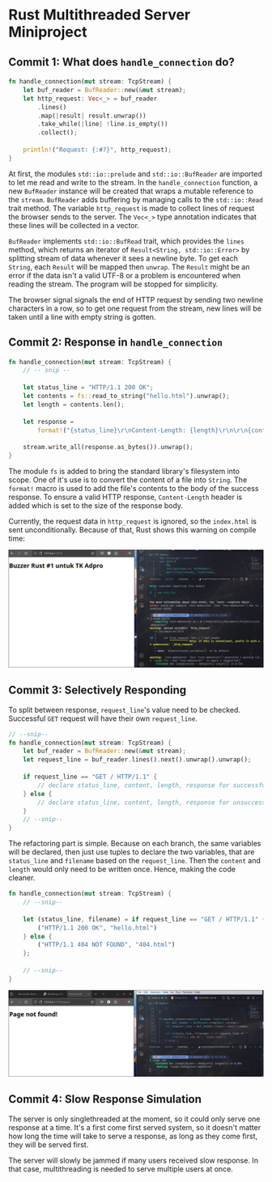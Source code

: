 # Rust Multithreaded Server Miniproject

## Commit 1: What does `handle_connection` do?
```rust
fn handle_connection(mut stream: TcpStream) {
    let buf_reader = BufReader::new(&mut stream);
    let http_request: Vec<_> = buf_reader
        .lines()
        .map(|result| result.unwrap())
        .take_while(|line| !line.is_empty())
        .collect();
    
    println!("Request: {:#?}", http_request);
}
```
At first, the modules `std::io::prelude` and `std::io::BufReader` are imported to let me read and write to the stream. In the `handle_connection` function, a new `BufReader` instance will be created that wraps a mutable reference to the `stream`. `BufReader` adds buffering by managing calls to the `std::io::Read` trait method. The variable `http_request` is made to collect lines of request the browser sends to the server. The `Vec<_>` type annotation indicates that these lines will be collected in a vector. 

`BufReader` implements `std::io::BufRead` trait, which provides the `lines` method, which returns an iterator of `Result<String, std::io::Error>` by splitting stream of data whenever it sees a newline byte. To get each `String`, each `Result` will be mapped then `unwrap`. The `Result` might be an error if the data isn't a valid UTF-8 or a problem is encountered when reading the stream. The program will be stopped for simplicity.

The browser signal signals the end of HTTP request by sending two newline characters in a row, so to get one request from the stream, new lines will be taken until a line with empty string is gotten.

## Commit 2: Response in `handle_connection`
```rust
fn handle_connection(mut stream: TcpStream) {
    // -- snip --

    let status_line = "HTTP/1.1 200 OK";
    let contents = fs::read_to_string("hello.html").unwrap();
    let length = contents.len();

    let response =
        format!("{status_line}\r\nContent-Length: {length}\r\n\r\n{contents}");

    stream.write_all(response.as_bytes()).unwrap();
}
```

The module `fs` is added to bring the standard library's filesystem into scope. One of it's use is to convert the content of a file into `String`. The `format!` macro is used to add the file's contents to the body of the success response. To ensure a valid HTTP response, `Content-Length` header is added which is set to the size of the response body.

Currently, the request data in `http_request` is ignored, so the `index.html` is sent unconditionally. Because of that, Rust shows this warning on compile time:

![Commit 2](docs/commit2.png)

## Commit 3: Selectively Responding
To split between response, `request_line`'s value need to be checked. Successful `GET` request will have their own `request_line`.

```rust
// --snip--
fn handle_connection(mut stream: TcpStream) {
    let buf_reader = BufReader::new(&mut stream);
    let request_line = buf_reader.lines().next().unwrap().unwrap();

    if request_line == "GET / HTTP/1.1" {
        // declare status_line, content, length, response for successful case
    } else {
        // declare status_line, content, length, response for unsuccessful case
    }
    // --snip--
}
```

The refactoring part is simple. Because on each branch, the same variables will be declared, then just use tuples to declare the two variables, that are `status_line` and `filename` based on the `request_line`. Then the `content` and `length` would only need to be written once. Hence, making the code cleaner.

```rust
fn handle_connection(mut stream: TcpStream) {
    // --snip--

    let (status_line, filename) = if request_line == "GET / HTTP/1.1" {
        ("HTTP/1.1 200 OK", "hello.html")
    } else {
        ("HTTP/1.1 404 NOT FOUND", "404.html")
    };

    // --snip--
}
```

![Commit 3](docs/commit3.png)

## Commit 4: Slow Response Simulation
The server is only singlethreaded at the moment, so it could only serve one response at a time. It's a first come first served system, so it doesn't matter how long the time will take to serve a response, as long as they come first, they will be served first.

The server will slowly be jammed if many users received slow response. In that case, multithreading is needed to serve multiple users at once.